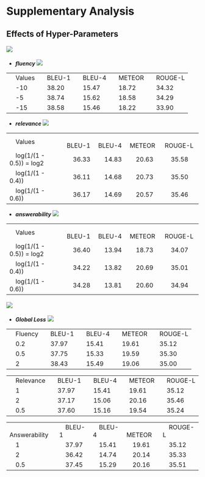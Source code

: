 # Supplementary Analysis 

## Effects of Hyper-Parameters

#### ![](http://latex.codecogs.com/gif.latex?\\alpha_{flu},\alpha_{rel},\alpha_{ans})

* ***fluency***
![](http://latex.codecogs.com/gif.latex?\\mathcal{L}_{flu}=-(\mathcal{R}_{flu}(\hat{\mathcal{Y}})-\alpha_{flu})\frac{1}{T}\sum_{t=1}^T\log{P_{QG}(\hat{y}_t|\mathcal{D},\hat{\mathcal{Y}}_{<t})})

<table>
<tr>
    <td>&emsp;Values</td>
    <td>&emsp;BLEU-1</td>
    <td>&emsp;BLEU-4</td>
    <td>&emsp;METEOR</td>
    <td>&emsp;ROUGE-L</td>
</tr>
<tr>
    <td>&emsp;-10</td>
    <td>&emsp;38.20</td>
    <td>&emsp;15.47</td>
    <td>&emsp;18.72</td>
    <td>&emsp;34.32</td>
</tr>
<tr>
    <td>&emsp;-5</td>
    <td>&emsp;38.74</td>
    <td>&emsp;15.62</td>
    <td>&emsp;18.58</td>
    <td>&emsp;34.29</td>
</tr>
<tr>
    <td>&emsp;-15</td>
    <td>&emsp;38.58</td>
    <td>&emsp;15.46</td>
    <td>&emsp;18.22</td>
    <td>&emsp;33.90</td>
</tr>
</table>

* ***relevance***
![](http://latex.codecogs.com/gif.latex?\\mathcal{L}_{rel}=-(\mathcal{R}_{rel}(\mathcal{D},\hat{\mathcal{Y}})-\alpha_{rel})\frac{1}{T}\sum_{t=1}^T\log{P_{QG}(\hat{y}_t|\mathcal{D},\hat{\mathcal{Y}}_{<t})})

<table>
<tr>
    <td>&emsp;Values</td>
    <td>&emsp;BLEU-1</td>
    <td>&emsp;BLEU-4</td>
    <td>&emsp;METEOR</td>
    <td>&emsp;ROUGE-L</td>
</tr>
<tr>
    <td>&emsp;log(1/(1 - 0.5)) = log2</td>
    <td>&emsp;36.33</td>
    <td>&emsp;14.83</td>
    <td>&emsp;20.63</td>
    <td>&emsp;35.58</td>
</tr>
<tr>
    <td>&emsp;log(1/(1 - 0.4))</td>
    <td>&emsp;36.11</td>
    <td>&emsp;14.68</td>
    <td>&emsp;20.73</td>
    <td>&emsp;35.50</td>
</tr>
<tr>
    <td>&emsp;log(1/(1 - 0.6))</td>
    <td>&emsp;36.17</td>
    <td>&emsp;14.69</td>
    <td>&emsp;20.57</td>
    <td>&emsp;35.46</td>
</tr>
</table>

* ***answerability***
![](http://latex.codecogs.com/gif.latex?\\mathcal{L}_{ans}=-(\mathcal{R}_{ans}(\mathcal{D},\hat{\mathcal{Y}})-\alpha_{ans})\frac{1}{T}\sum_{t=1}^T\log{P_{QG}(\hat{y}_t|\mathcal{D},\hat{\mathcal{Y}}_{<t})})

<table>
<tr>
    <td>&emsp;Values</td>
    <td>&emsp;BLEU-1</td>
    <td>&emsp;BLEU-4</td>
    <td>&emsp;METEOR</td>
    <td>&emsp;ROUGE-L</td>
</tr>
<tr>
    <td>&emsp;log(1/(1 - 0.5)) = log2</td>
    <td>&emsp;36.40</td>
    <td>&emsp;13.94</td>
    <td>&emsp;18.73</td>
    <td>&emsp;34.07</td>
</tr>
<tr>
    <td>&emsp;log(1/(1 - 0.4))</td>
    <td>&emsp;34.22</td>
    <td>&emsp;13.82</td>
    <td>&emsp;20.69</td>
    <td>&emsp;35.01</td>
</tr>
<tr>
    <td>&emsp;log(1/(1 - 0.6))</td>
    <td>&emsp;34.28</td>
    <td>&emsp;13.81</td>
    <td>&emsp;20.60</td>
    <td>&emsp;34.94</td>
</tr>
</table>

<!-- <tr><td colspan="2"><a href="#resources">4. Resources</a></td></tr> -->

#### ![](http://latex.codecogs.com/gif.latex?\\gamma_{flu}$,$\gamma_{rel}$,$\gamma_{ans})

* ***Global Loss***
![](http://latex.codecogs.com/gif.latex?\\mathcal{L}=\mathcal{L}_{base}+\gamma_{flu}\mathcal{L}_{flu}+\gamma_{rel}\mathcal{L}_{rel}+\gamma_{ans}\mathcal{L}_{ans})

<table>
<tr>
    <td>&emsp;Fluency</td>
    <td>&emsp;BLEU-1</td>
    <td>&emsp;BLEU-4</td>
    <td>&emsp;METEOR</td>
    <td>&emsp;ROUGE-L</td>
</tr>
<tr>
    <td>&emsp;0.2</td>
    <td>&emsp;37.97</td>
    <td>&emsp;15.41</td>
    <td>&emsp;19.61</td>
    <td>&emsp;35.12</td>
</tr>
<tr>
    <td>&emsp;0.5</td>
    <td>&emsp;37.75</td>
    <td>&emsp;15.33</td>
    <td>&emsp;19.59</td>
    <td>&emsp;35.30</td>
</tr>
<tr>
    <td>&emsp;2</td>
    <td>&emsp;38.43</td>
    <td>&emsp;15.49</td>
    <td>&emsp;19.06</td>
    <td>&emsp;35.00</td>
</tr>
</table>

<table>
<tr>
    <td>&emsp;Relevance</td>
    <td>&emsp;BLEU-1</td>
    <td>&emsp;BLEU-4</td>
    <td>&emsp;METEOR</td>
    <td>&emsp;ROUGE-L</td>
</tr>
<tr>
    <td>&emsp;1</td>
    <td>&emsp;37.97</td>
    <td>&emsp;15.41</td>
    <td>&emsp;19.61</td>
    <td>&emsp;35.12</td>
</tr>
<tr>
    <td>&emsp;2</td>
    <td>&emsp;37.17</td>
    <td>&emsp;15.06</td>
    <td>&emsp;20.16</td>
    <td>&emsp;35.46</td>
</tr>
<tr>
    <td>&emsp;0.5</td>
    <td>&emsp;37.60</td>
    <td>&emsp;15.16</td>
    <td>&emsp;19.54</td>
    <td>&emsp;35.24</td>
</tr>
</table>

<table>
<tr>
    <td>&emsp;Answerability</td>
    <td>&emsp;BLEU-1</td>
    <td>&emsp;BLEU-4</td>
    <td>&emsp;METEOR</td>
    <td>&emsp;ROUGE-L</td>
</tr>
<tr>
    <td>&emsp;1</td>
    <td>&emsp;37.97</td>
    <td>&emsp;15.41</td>
    <td>&emsp;19.61</td>
    <td>&emsp;35.12</td>
</tr>
<tr>
    <td>&emsp;2</td>
    <td>&emsp;36.42</td>
    <td>&emsp;14.74</td>
    <td>&emsp;20.14</td>
    <td>&emsp;35.33</td>
</tr>
<tr>
    <td>&emsp;0.5</td>
    <td>&emsp;37.45</td>
    <td>&emsp;15.29</td>
    <td>&emsp;20.16</td>
    <td>&emsp;35.51</td>
</tr>
</table>